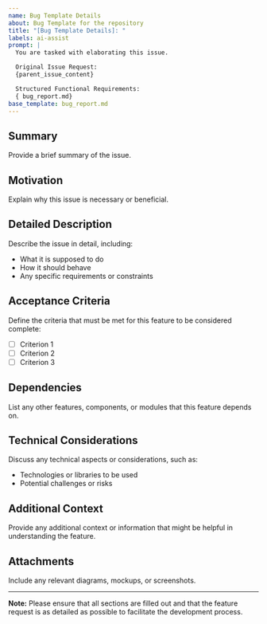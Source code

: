 ```yaml
---
name: Bug Template Details
about: Bug Template for the repository
title: "[Bug Template Details]: "
labels: ai-assist
prompt: |
  You are tasked with elaborating this issue.

  Original Issue Request:
  {parent_issue_content}

  Structured Functional Requirements:
  { bug_report.md}
base_template: bug_report.md
---
```


## Summary
Provide a brief summary of the issue.

## Motivation
Explain why this issue is necessary or beneficial.

## Detailed Description
Describe the issue in detail, including:
- What it is supposed to do
- How it should behave
- Any specific requirements or constraints

## Acceptance Criteria
Define the criteria that must be met for this feature to be considered complete:
- [ ] Criterion 1
- [ ] Criterion 2
- [ ] Criterion 3

## Dependencies
List any other features, components, or modules that this feature depends on.

## Technical Considerations
Discuss any technical aspects or considerations, such as:
- Technologies or libraries to be used
- Potential challenges or risks

## Additional Context
Provide any additional context or information that might be helpful in understanding the feature.

## Attachments
Include any relevant diagrams, mockups, or screenshots.

---

**Note:** Please ensure that all sections are filled out and that the feature request is as detailed as possible to facilitate the development process.
